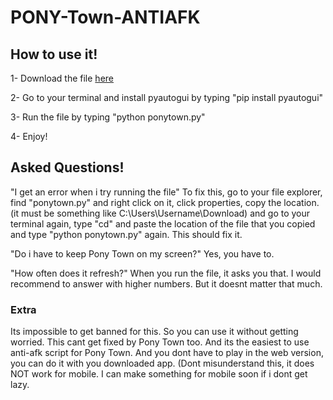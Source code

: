 # PONY-Town-ANTIAFK

## How to use it!

1- Download the file [here](https://github.com/staydrunk/PONY-Town-ANTIAFK/blob/main/ponytown.py)

2- Go to your terminal and install pyautogui by typing "pip install pyautogui"

3- Run the file by typing "python ponytown.py"

4- Enjoy!

## Asked Questions!

"I get an error when i try running the file"
To fix this, go to your file explorer, find "ponytown.py" and right click on it, click properties, copy the location. (it must be something like C:\Users\Username\Download) and go to your terminal again, type "cd" and paste the location of the file that you copied and type "python ponytown.py" again. This should fix it.

"Do i have to keep Pony Town on my screen?"
Yes, you have to.

"How often does it refresh?"
When you run the file, it asks you that. I would recommend to answer with higher numbers. But it doesnt matter that much.
 
### Extra

Its impossible to get banned for this. So you can use it without getting worried. This cant get fixed by Pony Town too. And its the easiest to use anti-afk script for Pony Town. And you dont have to play in the web version, you can do it with you downloaded app. (Dont misunderstand this, it does NOT work for mobile. I can make something for mobile soon if i dont get lazy.
